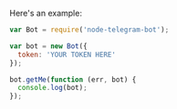Here's an example:

```javascript
var Bot = require('node-telegram-bot');

var bot = new Bot({
  token: 'YOUR TOKEN HERE'
});

bot.getMe(function (err, bot) {
  console.log(bot);
});
```